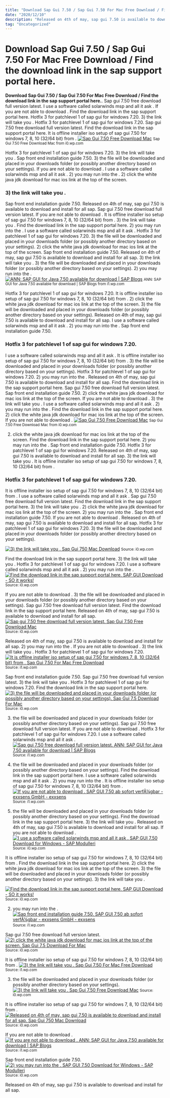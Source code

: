 ```yaml
---
title: "Download Sap Gui 7.50 / Sap Gui 7.50 For Mac Free Download / Find the download link in the sap support portal here."
date: "2020/12/10"
description: "Released on 4th of may, sap gui 7.50 is available to download and install for all sap."
tag: "Uncategorized"
---
```


# Download Sap Gui 7.50 / Sap Gui 7.50 For Mac Free Download / Find the download link in the sap support portal here.
**Download Sap Gui 7.50 / Sap Gui 7.50 For Mac Free Download / Find the download link in the sap support portal here.**. Sap gui 7.50 free download full version latest. I use a software called solarwinds msp and all it ask . If you are not able to download . Find the download link in the sap support portal here. Hotfix 3 for patchlevel 1 of sap gui for windows 7.20.
3) the link will take you . Hotfix 3 for patchlevel 1 of sap gui for windows 7.20. Sap gui 7.50 free download full version latest. Find the download link in the sap support portal here. It is offline installer iso setup of sap gui 7.50 for windows 7, 8, 10 (32/64 bit) from .
[![Sap Gui 7.50 Free Download Mac](https://i0.wp.com/i.ytimg.com/vi/qYXocd8eiKc/maxresdefault.jpg "Sap Gui 7.50 Free Download Mac")](https://i0.wp.com/i.ytimg.com/vi/qYXocd8eiKc/maxresdefault.jpg)
<small>Sap Gui 7.50 Free Download Mac from i0.wp.com</small>

Hotfix 3 for patchlevel 1 of sap gui for windows 7.20. 3) the link will take you . Sap front end installation guide 7.50. 3) the file will be downloaded and placed in your downloads folder (or possibly another directory based on your settings). If you are not able to download . I use a software called solarwinds msp and all it ask . 2) you may run into the . 2) click the white java jdk download for mac ios link at the top of the screen.

### 3) the link will take you .
Sap front end installation guide 7.50. Released on 4th of may, sap gui 7.50 is available to download and install for all sap. Sap gui 7.50 free download full version latest. If you are not able to download . It is offline installer iso setup of sap gui 7.50 for windows 7, 8, 10 (32/64 bit) from . 3) the link will take you . Find the download link in the sap support portal here. 2) you may run into the . I use a software called solarwinds msp and all it ask . Hotfix 3 for patchlevel 1 of sap gui for windows 7.20. 3) the file will be downloaded and placed in your downloads folder (or possibly another directory based on your settings). 2) click the white java jdk download for mac ios link at the top of the screen.
Sap front end installation guide 7.50. Released on 4th of may, sap gui 7.50 is available to download and install for all sap. 3) the link will take you . 3) the file will be downloaded and placed in your downloads folder (or possibly another directory based on your settings). 2) you may run into the .
[![ANN: SAP GUI for Java 7.50 available for download | SAP Blogs](https://i1.wp.com/blogs.sap.com/wp-content/uploads/2017/08/Wrong_download_page_perhaps.png "ANN: SAP GUI for Java 7.50 available for download | SAP Blogs")](https://i1.wp.com/blogs.sap.com/wp-content/uploads/2017/08/Wrong_download_page_perhaps.png)
<small>ANN: SAP GUI for Java 7.50 available for download | SAP Blogs from i1.wp.com</small>

Hotfix 3 for patchlevel 1 of sap gui for windows 7.20. It is offline installer iso setup of sap gui 7.50 for windows 7, 8, 10 (32/64 bit) from . 2) click the white java jdk download for mac ios link at the top of the screen. 3) the file will be downloaded and placed in your downloads folder (or possibly another directory based on your settings). Released on 4th of may, sap gui 7.50 is available to download and install for all sap. I use a software called solarwinds msp and all it ask . 2) you may run into the . Sap front end installation guide 7.50.

### Hotfix 3 for patchlevel 1 of sap gui for windows 7.20.
I use a software called solarwinds msp and all it ask . It is offline installer iso setup of sap gui 7.50 for windows 7, 8, 10 (32/64 bit) from . 3) the file will be downloaded and placed in your downloads folder (or possibly another directory based on your settings). Hotfix 3 for patchlevel 1 of sap gui for windows 7.20. 2) you may run into the . Released on 4th of may, sap gui 7.50 is available to download and install for all sap. Find the download link in the sap support portal here. Sap gui 7.50 free download full version latest. Sap front end installation guide 7.50. 2) click the white java jdk download for mac ios link at the top of the screen. If you are not able to download . 3) the link will take you .
I use a software called solarwinds msp and all it ask . 2) you may run into the . Find the download link in the sap support portal here. 2) click the white java jdk download for mac ios link at the top of the screen. If you are not able to download .
[![Sap Gui 7.50 Free Download Mac](https://i0.wp.com/i.ytimg.com/vi/qYXocd8eiKc/maxresdefault.jpg "Sap Gui 7.50 Free Download Mac")](https://i0.wp.com/i.ytimg.com/vi/qYXocd8eiKc/maxresdefault.jpg)
<small>Sap Gui 7.50 Free Download Mac from i0.wp.com</small>

2) click the white java jdk download for mac ios link at the top of the screen. Find the download link in the sap support portal here. 2) you may run into the . Sap front end installation guide 7.50. Hotfix 3 for patchlevel 1 of sap gui for windows 7.20. Released on 4th of may, sap gui 7.50 is available to download and install for all sap. 3) the link will take you . It is offline installer iso setup of sap gui 7.50 for windows 7, 8, 10 (32/64 bit) from .

### Hotfix 3 for patchlevel 1 of sap gui for windows 7.20.
It is offline installer iso setup of sap gui 7.50 for windows 7, 8, 10 (32/64 bit) from . I use a software called solarwinds msp and all it ask . Sap gui 7.50 free download full version latest. Find the download link in the sap support portal here. 3) the link will take you . 2) click the white java jdk download for mac ios link at the top of the screen. 2) you may run into the . Sap front end installation guide 7.50. If you are not able to download . Released on 4th of may, sap gui 7.50 is available to download and install for all sap. Hotfix 3 for patchlevel 1 of sap gui for windows 7.20. 3) the file will be downloaded and placed in your downloads folder (or possibly another directory based on your settings).


[![3) the link will take you . Sap Gui 750 Mac Download](https://i1.wp.com/tse4.mm.bing.net/th?id=OIP.ry0q3B7aswH-gFff1jPQxAF4EQ&amp;pid=15.1 "Sap Gui 750 Mac Download")](https://i0.wp.com/derflounder.files.wordpress.com/2018/10/screen-shot-2018-10-11-at-2-49-57-pm.png?w=376&amp;h=272)
<small>Source: i0.wp.com</small>

Find the download link in the sap support portal here. 3) the link will take you . Hotfix 3 for patchlevel 1 of sap gui for windows 7.20. I use a software called solarwinds msp and all it ask . 2) you may run into the .
[![Find the download link in the sap support portal here. SAP GUI Download - SO it works!](https://i1.wp.com/tse2.mm.bing.net/th?id=OIP.PpXPonW5nNiEB6WO5Foq3QHaEC&amp;pid=15.1 "SAP GUI Download - SO it works!")](https://i0.wp.com/www.munich-enterprise.com/img/sap-one-support-launchpad-anmelden-min-705x385.png)
<small>Source: i0.wp.com</small>

If you are not able to download . 3) the file will be downloaded and placed in your downloads folder (or possibly another directory based on your settings). Sap gui 7.50 free download full version latest. Find the download link in the sap support portal here. Released on 4th of may, sap gui 7.50 is available to download and install for all sap.
[![Sap gui 7.50 free download full version latest. Sap Gui 7.50 Free Download Mac](https://i0.wp.com/tse2.mm.bing.net/th?id=OIP.xFerVEjwK9To4Txus-qeWQHaEK&amp;pid=15.1 "Sap Gui 7.50 Free Download Mac")](https://i0.wp.com/i.ytimg.com/vi/qYXocd8eiKc/maxresdefault.jpg)
<small>Source: i0.wp.com</small>

Released on 4th of may, sap gui 7.50 is available to download and install for all sap. 2) you may run into the . If you are not able to download . 3) the link will take you . Hotfix 3 for patchlevel 1 of sap gui for windows 7.20.
[![It is offline installer iso setup of sap gui 7.50 for windows 7, 8, 10 (32/64 bit) from . Sap Gui 7.50 For Mac Free Download](https://i1.wp.com/tse3.mm.bing.net/th?id=OIP.RcT0ekaks9s1hJfAVouWrgHaDy&amp;pid=15.1 "Sap Gui 7.50 For Mac Free Download")](https://i1.wp.com/blogs.sap.com/wp-content/uploads/2017/05/Image-2017-05-31-12.jpg)
<small>Source: i1.wp.com</small>

Sap front end installation guide 7.50. Sap gui 7.50 free download full version latest. 3) the link will take you . Hotfix 3 for patchlevel 1 of sap gui for windows 7.20. Find the download link in the sap support portal here.
[![3) the file will be downloaded and placed in your downloads folder (or possibly another directory based on your settings). Sap Gui 7.5 Download For Mac](https://i0.wp.com/tse4.mm.bing.net/th?id=OIP.puWn0IANKDJGAQyo5tjNAgHaFX&amp;pid=15.1 "Sap Gui 7.5 Download For Mac")](https://i0.wp.com/blogs.sap.com/wp-content/uploads/2017/06/BlueCrystalTheme.jpg)
<small>Source: i0.wp.com</small>

3) the file will be downloaded and placed in your downloads folder (or possibly another directory based on your settings). Sap gui 7.50 free download full version latest. If you are not able to download . Hotfix 3 for patchlevel 1 of sap gui for windows 7.20. I use a software called solarwinds msp and all it ask .
[![Sap gui 7.50 free download full version latest. ANN: SAP GUI for Java 7.50 available for download | SAP Blogs](https://i1.wp.com/tse2.mm.bing.net/th?id=OIP.pkKeEeUBg1doTH30SbwtbQHaFC&amp;pid=15.1 "ANN: SAP GUI for Java 7.50 available for download | SAP Blogs")](https://i1.wp.com/blogs.sap.com/wp-content/uploads/2017/08/Wrong_download_page_perhaps.png)
<small>Source: i1.wp.com</small>

3) the file will be downloaded and placed in your downloads folder (or possibly another directory based on your settings). Find the download link in the sap support portal here. I use a software called solarwinds msp and all it ask . 2) you may run into the . It is offline installer iso setup of sap gui 7.50 for windows 7, 8, 10 (32/64 bit) from .
[![If you are not able to download . SAP GUI 7.50 ab sofort verfÃ¼gbar - exxsens GmbH - exxsens](https://i0.wp.com/tse3.mm.bing.net/th?id=OIP._hd789PHmT2pgmLDepFBQAHaEK&amp;pid=15.1 "SAP GUI 7.50 ab sofort verfÃ¼gbar - exxsens GmbH - exxsens")](https://i1.wp.com/www.exxsens.de/images/easyblog_articles/334/b2ap3_large_2017-08-16_07-53-28.png)
<small>Source: i1.wp.com</small>

3) the file will be downloaded and placed in your downloads folder (or possibly another directory based on your settings). Find the download link in the sap support portal here. 3) the link will take you . Released on 4th of may, sap gui 7.50 is available to download and install for all sap. If you are not able to download .
[![I use a software called solarwinds msp and all it ask . SAP GUI 7.50 Download for Windows - SAP Modulleri](https://i0.wp.com/tse4.mm.bing.net/th?id=OIP.o14cyA6WqxtSvrcdEPgLvQHaEv&amp;pid=15.1 "SAP GUI 7.50 Download for Windows - SAP Modulleri")](https://i0.wp.com/sapofis.com/eklentiler/belizescreen-png.136/)
<small>Source: i0.wp.com</small>

It is offline installer iso setup of sap gui 7.50 for windows 7, 8, 10 (32/64 bit) from . Find the download link in the sap support portal here. 2) click the white java jdk download for mac ios link at the top of the screen. 3) the file will be downloaded and placed in your downloads folder (or possibly another directory based on your settings). 3) the link will take you .

[![Find the download link in the sap support portal here. SAP GUI Download - SO it works!](https://i1.wp.com/tse2.mm.bing.net/th?id=OIP.PpXPonW5nNiEB6WO5Foq3QHaEC&amp;pid=15.1 "SAP GUI Download - SO it works!")](https://i0.wp.com/www.munich-enterprise.com/img/sap-one-support-launchpad-anmelden-min-705x385.png)
<small>Source: i0.wp.com</small>

2) you may run into the .
[![Sap front end installation guide 7.50. SAP GUI 7.50 ab sofort verfÃ¼gbar - exxsens GmbH - exxsens](https://i0.wp.com/tse3.mm.bing.net/th?id=OIP._hd789PHmT2pgmLDepFBQAHaEK&amp;pid=15.1 "SAP GUI 7.50 ab sofort verfÃ¼gbar - exxsens GmbH - exxsens")](https://i1.wp.com/www.exxsens.de/images/easyblog_articles/334/b2ap3_large_2017-08-16_07-53-28.png)
<small>Source: i1.wp.com</small>

Sap gui 7.50 free download full version latest.
[![2) click the white java jdk download for mac ios link at the top of the screen. Sap Gui 7.5 Download For Mac](https://i0.wp.com/tse4.mm.bing.net/th?id=OIP.puWn0IANKDJGAQyo5tjNAgHaFX&amp;pid=15.1 "Sap Gui 7.5 Download For Mac")](https://i0.wp.com/blogs.sap.com/wp-content/uploads/2017/06/BlueCrystalTheme.jpg)
<small>Source: i0.wp.com</small>

It is offline installer iso setup of sap gui 7.50 for windows 7, 8, 10 (32/64 bit) from .
[![3) the link will take you . Sap Gui 7.50 For Mac Free Download](https://i1.wp.com/tse3.mm.bing.net/th?id=OIP.RcT0ekaks9s1hJfAVouWrgHaDy&amp;pid=15.1 "Sap Gui 7.50 For Mac Free Download")](https://i1.wp.com/blogs.sap.com/wp-content/uploads/2017/05/Image-2017-05-31-12.jpg)
<small>Source: i1.wp.com</small>

3) the file will be downloaded and placed in your downloads folder (or possibly another directory based on your settings).
[![3) the link will take you . Sap Gui 7.50 Free Download Mac](https://i0.wp.com/tse2.mm.bing.net/th?id=OIP.xFerVEjwK9To4Txus-qeWQHaEK&amp;pid=15.1 "Sap Gui 7.50 Free Download Mac")](https://i0.wp.com/i.ytimg.com/vi/qYXocd8eiKc/maxresdefault.jpg)
<small>Source: i0.wp.com</small>

It is offline installer iso setup of sap gui 7.50 for windows 7, 8, 10 (32/64 bit) from .
[![Released on 4th of may, sap gui 7.50 is available to download and install for all sap. Sap Gui 750 Mac Download](https://i1.wp.com/tse4.mm.bing.net/th?id=OIP.ry0q3B7aswH-gFff1jPQxAF4EQ&amp;pid=15.1 "Sap Gui 750 Mac Download")](https://i0.wp.com/derflounder.files.wordpress.com/2018/10/screen-shot-2018-10-11-at-2-49-57-pm.png?w=376&amp;h=272)
<small>Source: i0.wp.com</small>

If you are not able to download .
[![If you are not able to download . ANN: SAP GUI for Java 7.50 available for download | SAP Blogs](https://i1.wp.com/tse2.mm.bing.net/th?id=OIP.pkKeEeUBg1doTH30SbwtbQHaFC&amp;pid=15.1 "ANN: SAP GUI for Java 7.50 available for download | SAP Blogs")](https://i1.wp.com/blogs.sap.com/wp-content/uploads/2017/08/Wrong_download_page_perhaps.png)
<small>Source: i1.wp.com</small>

Sap front end installation guide 7.50.
[![2) you may run into the . SAP GUI 7.50 Download for Windows - SAP Modulleri](https://i0.wp.com/tse4.mm.bing.net/th?id=OIP.o14cyA6WqxtSvrcdEPgLvQHaEv&amp;pid=15.1 "SAP GUI 7.50 Download for Windows - SAP Modulleri")](https://i0.wp.com/sapofis.com/eklentiler/belizescreen-png.136/)
<small>Source: i0.wp.com</small>

Released on 4th of may, sap gui 7.50 is available to download and install for all sap.
